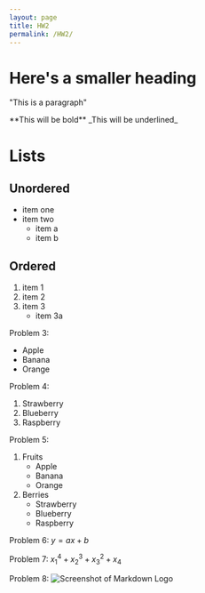 ```yaml
---
layout: page
title: HW2
permalink: /HW2/
---
```


<head>
  <title>"This is a heading"</title>
  <h1>Here's a smaller heading</h1>
</head>
<body>
  <p>"This is a paragraph"</p>
  <p>**This will be bold** _This will be underlined_</p> 
  <h1>Lists</h1>
  <h2>Unordered</h2>
  
  * item one
  * item two
    * item a
    * item b
  
  <h2>Ordered</h2>
  
  1. item 1
  2. item 2
  3. item 3
     * item 3a
</body>

Problem 3: 
* Apple
* Banana
* Orange

Problem 4: 
1. Strawberry
2. Blueberry
3. Raspberry

Problem 5: 
1. Fruits
    * Apple
    * Banana
    * Orange
2. Berries
    * Strawberry
    * Blueberry
    * Raspberry

Problem 6: $y=ax+b$

Problem 7: $x^4_1 + x^3_2 + x ^2_3 + x_4$

Problem 8: 
![Screenshot of Markdown Logo]("C:\WebProgramming_Spring24\Example_Jekyll\WP-ExampleWP\site\assets\MarkdownLogo-1.png")
